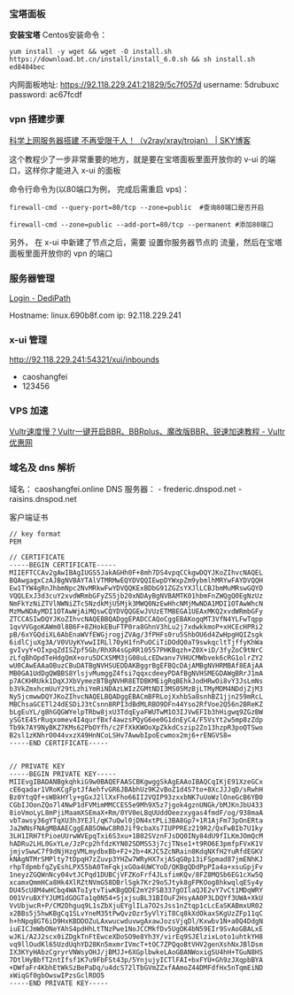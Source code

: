 ### 宝塔面板

**安装宝塔**
Centos安装命令：

```
yum install -y wget && wget -O install.sh https://download.bt.cn/install/install_6.0.sh && sh install.sh ed8484bec
```


内网面板地址: https://92.118.229.241:21829/5c7f057d
username: 5drubuxc
password: ac67fcdf


### vpn 搭建步骤

[科学上网服务器搭建 不再受限于人！（v2ray/xray/trojan） | SKY博客](https://www.sky350.com/576.html)

 这个教程少了一步非常重要的地方，就是要在宝塔面板里面开放你的 v-ui 的端口，这样你才能进入 x-ui 的面板


命令行命令为(以80端口为例， 完成后需重启 vps)：

```
firewall-cmd --query-port=80/tcp --zone=public  #查询80端口是否开启

firewall-cmd --zone=public --add-port=80/tcp --permanent #添加80端口
```



另外， 在 x-ui 中新建了节点之后，需要 设置你服务器节点的 流量，然后在宝塔面板里面开放你的 vpn 的端口


### 服务器管理
[Login - DediPath](https://portal.dedipath.com/clientarea.php?action=productdetails&id=62859)

Hostname: linux.690b8f.com
ip: 92.118.229.241

### x-ui 管理
http://92.118.229.241:54321/xui/inbounds
- caoshangfei
- 123456



### VPS 加速
[Vultr速度慢？Vultr一键开启BBR、BBRplus、魔改版BBR、锐速加速教程 - Vultr优惠网](https://www.vultryhw.cn/how-to-speed-up-vultr-vps/)



### 域名及 dns 解析

域名：   caoshangfei.online
DNS 服务器：
	- frederic.dnspod.net
	- raisins.dnspod.net

客户端证书
```
// key format
PEM

// CERTIFICATE
-----BEGIN CERTIFICATE-----
MIIEFTCCAv2gAwIBAgIUGS5JakAGHh0F+8mh7DS4vpqCCkgwDQYJKoZIhvcNAQEL
BQAwgagxCzAJBgNVBAYTAlVTMRMwEQYDVQQIEwpDYWxpZm9ybmlhMRYwFAYDVQQH
Ew1TYW4gRnJhbmNpc2NvMRkwFwYDVQQKExBDbG91ZGZsYXJlLCBJbmMuMRswGQYD
VQQLExJ3d3cuY2xvdWRmbGFyZS5jb20xNDAyBgNVBAMTK01hbmFnZWQgQ0EgNzUz
NmFkYzNiZTVlNWNiZTc5NzdkMjU5Mjk3MWQ0NzEwHhcNMjMwNDA1MDI1OTAwWhcN
MzMwNDAyMDI1OTAwWjAiMQswCQYDVQQGEwJVUzETMBEGA1UEAxMKQ2xvdWRmbGFy
ZTCCASIwDQYJKoZIhvcNAQEBBQADggEPADCCAQoCggEBAKogqMT3VfN4YLFwTqpp
1qvVVGgoKAWm0l8B6F+8ZHokEBuFTP0ra8GhnV3hLu2j7xdwkkmoP+xHCEcHPRi2
pB/6xYGQdiXL6AbEnaWVfEWGjrogjZVAg/3fPHFs0ru5ShbOU6d4ZwHpgHQIZsgk
6idlCjuXg3A/V0VUyKYwwIIRLl70yH1fnPuOCiTiDOdQ0aT9swkqcltTjffyKhWa
gvIvyY+OIxpqZdISZpf5Gb/RhXR4sGpRR10557PHKBqzh+Z0X+iD/3fyZoC9tNrC
zLfqBhOpdTeHdgQmX+oru5DCXSMM3jG08uLcEDwanv7VHUCMWbvek6cRG1olrZY2
wU0CAwEAAaOBuzCBuDATBgNVHSUEDDAKBggrBgEFBQcDAjAMBgNVHRMBAf8EAjAA
MB0GA1UdDgQWBBS8YlsjvMumggZ4fsi7qqxcdeeyPDAfBgNVHSMEGDAWgBRrJ1mA
p7ACKHRUkk1DqXJXbVymezBTBgNVHR8ETDBKMEigRqBEhkJodHRwOi8vY3JsLmNs
b3VkZmxhcmUuY29tLzhiYmRiNDAzLWIzZGMtNDI3MS05MzBjLTMyMDM4NDdjZjM3
Ny5jcmwwDQYJKoZIhvcNAQELBQADggEBACmBFRLojXxhbSa8snhBZ1jjn259mRcL
MBChsaGCETl24dESDiJ3tCsnn8RPI3dBdMLRBO9DFn44Yso2RfVoe2Q56n2BReKZ
bLgEuYL/gBhGQGWYelpTRbw8jxU3TdqEyaFWUTwM1O3IJVwEFIb3hHigwq9ZGzBW
ySGtE45rRuqxomev4I4qurfBxf4awzsPQyG6ee0G1dnEyC4/F5VsYt2w5mp8zZdp
Tb9k7AY9NyBKZ7KMs62PbOYfh/c2FfXkKWOoXpZkkdCszip2Zo13hzpR3poQTSwo
B2sl1zKNhrO044vxzX49HnNCoLSHv7AwwbIpoEcwmox2mj6+rENGVS8=
-----END CERTIFICATE-----


// PRIVATE KEY
-----BEGIN PRIVATE KEY-----
MIIEvgIBADANBgkqhkiG9w0BAQEFAASCBKgwggSkAgEAAoIBAQCqIKjE91XzeGCx
cE6qadar1VRoKCgFptJfAehfvGR6JBAbhUz9K2vBoZ1d4S7to+8XcJJJqD/sRwhH
Bz0YtqQf+sWBkHYly+gGxJ2llXxFho66II2VQIP93zxxbNK7uUoWzlOneGcB6YB0
CGbIJOonZQo7l4NwP1dFVMimMMCCES5e9Mh9X5z7jgok4gznUNGk/bMJKnJbU433
8ioVmoLyL8mPjiMaamXSEmaX+Rm/0YV0eLBqUUddOeezxygas4fmdF/og/938maA
vbTawsy36gYTqXU3h3YEJl/qK7uQwl0jDN4xtPLi3BA8Gp7+1R1AjFm73pOnERta
Ja2WNsFNAgMBAAECggEABSOWwC8R0Jif9cbaXs7IUPPREz219R2/QxFwBIb7U1ky
3LH1IRH7tPioeUUrwWVEpqTxi6S3xu+1B02SVznFJsDQ0INy84dU9fILKmJOmQcM
hADRu2LHL0GxYLe/JzPcp2hfdzKYN02SDMSS3j7cjTNse1+t9RO6E3pmfpFVxK1V
jmjvSwwC7f9dNjHzgVMLmydbxBb+F2+2b+4KJC5ZcNRain8KdqNXfH2YuRfdEGKV
kNAgNTMrSMPlty7tDpqH7zZuvp3YHZw7WRyHX7xjASqG0p13iFSpmad87jmENhKJ
rhpTdpmbfqZyEshLPX55bA0TmFqkjxGOa4UWCYoD/QKBgQDdPpPIa4a+xsuGpjFv
1neyzZGQWnNcy04vtJCPqd1DUBCjVFZKoFrf4JLsfimKQv/8FZ8MQSb6EG1cXw5Q
xcamxQmmHCa8Hk4XlRZtNVmG58DBrlSgk7Kr29oSJtyk8gFPKOog8hkwqlqESy4y
DU45cU8M4wHCbq4WAToIytvTiwKBgQDE2mY2FSB337gOIlaQJE2vY7vCt1MDqWRY
O01VruBXfYJUM1dGOGTa1q0N54+SjxjsuBL31BIOuF2HsyAA0P3LDQYf3UWA+XkU
VvUbjwcR+P/CM2Dhguq9L1sZbXjuEYglILa7O2sJss1nZtqp1cLcEaSKABmxUR02
x2BBs5j5hwKBgCq1SLvYneM35tPwQvzOzr5yVlYiT8Cq8kXdOkaxSKgUzZFp11qC
h+hNpq8GT6iD9HxKBDDOZuLAxwucwduvwgAxawJozsVjqDl/Kxwbv1N+a0Q4DdgN
iuEICJmWbONeYAhS4pdHhLtTNzPwe1NoJCCMkfDv5UgOK4bN59EIr9SvAoGBALxE
wJKi/A2J2scx0iZDgkTnFtEwceXDoSO9e8Yh3Y/virEq9SJElzixLoto1uhtkYH8
vq9llOudKl65UzdUqhYD28Kn5mxmrIVmcT+tOC7ZPQqoBtVHV2genXshNxJBlDsm
IX3KYyHAbzCgryrVNWsyOHJ/jBMJJ+6XGplbwkeLAoGBANWoxigSU4hH+TGuN8HS
7DtlHyBbfT2ntIfsf1K7u9FbFSt43p/5YnjujyICTlFAI+bxFYU+Gh9zJXqpbBYA
+DWfaFr4KbhEtWkSzBePaDq/u4dcS72lTbGVmZZxfAAmoZ44DMFdfHx5nTqmEiND
xWiqGf0gbOwswIPzsGclROO5
-----END PRIVATE KEY-----


```







